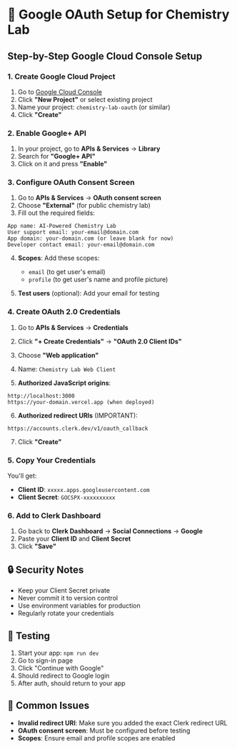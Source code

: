 # 🔑 Google OAuth Setup for Chemistry Lab

## Step-by-Step Google Cloud Console Setup

### 1. Create Google Cloud Project
1. Go to [Google Cloud Console](https://console.cloud.google.com/)
2. Click **"New Project"** or select existing project
3. Name your project: `chemistry-lab-oauth` (or similar)
4. Click **"Create"**

### 2. Enable Google+ API
1. In your project, go to **APIs & Services** → **Library**
2. Search for **"Google+ API"**
3. Click on it and press **"Enable"**

### 3. Configure OAuth Consent Screen
1. Go to **APIs & Services** → **OAuth consent screen**
2. Choose **"External"** (for public chemistry lab)
3. Fill out the required fields:

```
App name: AI-Powered Chemistry Lab
User support email: your-email@domain.com
App domain: your-domain.com (or leave blank for now)
Developer contact email: your-email@domain.com
```

4. **Scopes**: Add these scopes:
   - `email` (to get user's email)
   - `profile` (to get user's name and profile picture)

5. **Test users** (optional): Add your email for testing

### 4. Create OAuth 2.0 Credentials
1. Go to **APIs & Services** → **Credentials**
2. Click **"+ Create Credentials"** → **"OAuth 2.0 Client IDs"**
3. Choose **"Web application"**
4. Name: `Chemistry Lab Web Client`

5. **Authorized JavaScript origins**:
```
http://localhost:3000
https://your-domain.vercel.app (when deployed)
```

6. **Authorized redirect URIs** (IMPORTANT):
```
https://accounts.clerk.dev/v1/oauth_callback
```

7. Click **"Create"**

### 5. Copy Your Credentials
You'll get:
- **Client ID**: `xxxxx.apps.googleusercontent.com`
- **Client Secret**: `GOCSPX-xxxxxxxxxx`

### 6. Add to Clerk Dashboard
1. Go back to **Clerk Dashboard** → **Social Connections** → **Google**
2. Paste your **Client ID** and **Client Secret**
3. Click **"Save"**

## 🔒 Security Notes
- Keep your Client Secret private
- Never commit it to version control
- Use environment variables for production
- Regularly rotate your credentials

## 🚀 Testing
1. Start your app: `npm run dev`
2. Go to sign-in page
3. Click "Continue with Google"
4. Should redirect to Google login
5. After auth, should return to your app

## 🐛 Common Issues
- **Invalid redirect URI**: Make sure you added the exact Clerk redirect URL
- **OAuth consent screen**: Must be configured before testing
- **Scopes**: Ensure email and profile scopes are enabled
